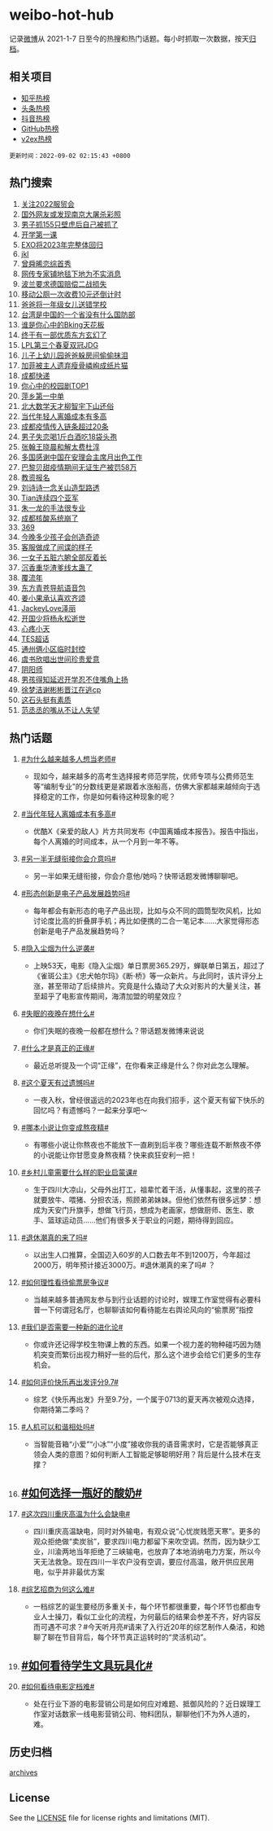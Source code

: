 # weibo-hot-hub

记录[微博](https://www.weibo.com)从 2021-1-7 日至今的热搜和热门话题。每小时抓取一次数据，按天[归档](archives)。

## 相关项目

- [知乎热榜](https://github.com/lonnyzhang423/zhihu-hot-hub)
- [头条热榜](https://github.com/lonnyzhang423/toutiao-hot-hub)
- [抖音热榜](https://github.com/lonnyzhang423/douyin-hot-hub)
- [GitHub热榜](https://github.com/lonnyzhang423/github-hot-hub)
- [v2ex热榜](https://github.com/lonnyzhang423/v2ex-hot-hub)


`更新时间：2022-09-02 02:15:43 +0800`

## 热门搜索

1. [关注2022服贸会](https://m.weibo.cn/search?containerid=100103type%3D1%26t%3D10%26q%3D%23%E5%85%B3%E6%B3%A82022%E6%9C%8D%E8%B4%B8%E4%BC%9A%23&stream_entry_id=51&isnewpage=1&extparam=seat%3D1%26cate%3D10103%26pos%3D0%26dgr%3D0%26filter_type%3Drealtimehot%26c_type%3D51%26display_time%3D1662056142%26pre_seqid%3D166205614238204031217&luicode=10000011&lfid=106003type%253D25%2526t%253D3%2526disable_hot%253D1%2526filter_type%253Drealtimehot)
1. [国外网友或发现南京大屠杀彩照](https://m.weibo.cn/search?containerid=100103type%3D1%26t%3D10%26q%3D%23%E5%9B%BD%E5%A4%96%E7%BD%91%E5%8F%8B%E6%88%96%E5%8F%91%E7%8E%B0%E5%8D%97%E4%BA%AC%E5%A4%A7%E5%B1%A0%E6%9D%80%E5%BD%A9%E7%85%A7%23&stream_entry_id=31&isnewpage=1&extparam=seat%3D1%26cate%3D0%26pos%3D0%26dgr%3D0%26flag%3D16%26realpos%3D1%26lcate%3D5001%26filter_type%3Drealtimehot%26c_type%3D31%26display_time%3D1662056142%26pre_seqid%3D166205614238204031217&luicode=10000011&lfid=106003type%253D25%2526t%253D3%2526disable_hot%253D1%2526filter_type%253Drealtimehot)
1. [男子抓155只壁虎后自己被抓了](https://m.weibo.cn/search?containerid=100103type%3D1%26t%3D10%26q%3D%23%E7%94%B7%E5%AD%90%E6%8A%93155%E5%8F%AA%E5%A3%81%E8%99%8E%E5%90%8E%E8%87%AA%E5%B7%B1%E8%A2%AB%E6%8A%93%E4%BA%86%23&stream_entry_id=31&isnewpage=1&extparam=seat%3D1%26cate%3D0%26pos%3D1%26dgr%3D0%26flag%3D0%26realpos%3D2%26lcate%3D5001%26filter_type%3Drealtimehot%26c_type%3D31%26display_time%3D1662056142%26pre_seqid%3D166205614238204031217&luicode=10000011&lfid=106003type%253D25%2526t%253D3%2526disable_hot%253D1%2526filter_type%253Drealtimehot)
1. [开学第一课](https://m.weibo.cn/search?containerid=100103type%3D1%26t%3D10%26q%3D%23%E5%BC%80%E5%AD%A6%E7%AC%AC%E4%B8%80%E8%AF%BE%23&stream_entry_id=31&isnewpage=1&extparam=seat%3D1%26cate%3D0%26pos%3D2%26dgr%3D0%26flag%3D16%26realpos%3D3%26lcate%3D5001%26filter_type%3Drealtimehot%26c_type%3D31%26display_time%3D1662056142%26pre_seqid%3D166205614238204031217&luicode=10000011&lfid=106003type%253D25%2526t%253D3%2526disable_hot%253D1%2526filter_type%253Drealtimehot)
1. [EXO将2023年完整体回归](https://m.weibo.cn/search?containerid=100103type%3D1%26t%3D10%26q%3D%23EXO%E5%B0%862023%E5%B9%B4%E5%AE%8C%E6%95%B4%E4%BD%93%E5%9B%9E%E5%BD%92%23&stream_entry_id=31&isnewpage=1&extparam=seat%3D1%26cate%3D0%26pos%3D3%26dgr%3D0%26flag%3D0%26realpos%3D4%26lcate%3D5001%26filter_type%3Drealtimehot%26c_type%3D31%26display_time%3D1662056142%26pre_seqid%3D166205614238204031217&luicode=10000011&lfid=106003type%253D25%2526t%253D3%2526disable_hot%253D1%2526filter_type%253Drealtimehot)
1. [jkl](https://m.weibo.cn/search?containerid=100103type%3D1%26t%3D10%26q%3Djkl&stream_entry_id=31&isnewpage=1&extparam=seat%3D1%26cate%3D0%26pos%3D4%26dgr%3D0%26flag%3D0%26realpos%3D5%26lcate%3D5001%26filter_type%3Drealtimehot%26c_type%3D31%26display_time%3D1662056142%26pre_seqid%3D166205614238204031217&luicode=10000011&lfid=106003type%253D25%2526t%253D3%2526disable_hot%253D1%2526filter_type%253Drealtimehot)
1. [曾舜晞恋综首秀](https://m.weibo.cn/search?containerid=100103type%3D1%26t%3D10%26q%3D%23%E6%9B%BE%E8%88%9C%E6%99%9E%E6%81%8B%E7%BB%BC%E9%A6%96%E7%A7%80%23&stream_entry_id=31&isnewpage=1&extparam=seat%3D1%26cate%3D0%26pos%3D5%26dgr%3D0%26flag%3D0%26realpos%3D6%26lcate%3D5001%26filter_type%3Drealtimehot%26c_type%3D31%26display_time%3D1662056142%26pre_seqid%3D166205614238204031217&luicode=10000011&lfid=106003type%253D25%2526t%253D3%2526disable_hot%253D1%2526filter_type%253Drealtimehot)
1. [网传专家铺地毯下地为不实消息](https://m.weibo.cn/search?containerid=100103type%3D1%26t%3D10%26q%3D%23%E7%BD%91%E4%BC%A0%E4%B8%93%E5%AE%B6%E9%93%BA%E5%9C%B0%E6%AF%AF%E4%B8%8B%E5%9C%B0%E4%B8%BA%E4%B8%8D%E5%AE%9E%E6%B6%88%E6%81%AF%23&stream_entry_id=31&isnewpage=1&extparam=seat%3D1%26cate%3D0%26pos%3D6%26dgr%3D0%26flag%3D0%26realpos%3D7%26lcate%3D5001%26filter_type%3Drealtimehot%26c_type%3D31%26display_time%3D1662056142%26pre_seqid%3D166205614238204031217&luicode=10000011&lfid=106003type%253D25%2526t%253D3%2526disable_hot%253D1%2526filter_type%253Drealtimehot)
1. [波兰要求德国赔偿二战损失](https://m.weibo.cn/search?containerid=100103type%3D1%26t%3D10%26q%3D%23%E6%B3%A2%E5%85%B0%E8%A6%81%E6%B1%82%E5%BE%B7%E5%9B%BD%E8%B5%94%E5%81%BF%E4%BA%8C%E6%88%98%E6%8D%9F%E5%A4%B1%23&stream_entry_id=31&isnewpage=1&extparam=seat%3D1%26cate%3D0%26pos%3D7%26dgr%3D0%26flag%3D0%26realpos%3D8%26lcate%3D5001%26filter_type%3Drealtimehot%26c_type%3D31%26display_time%3D1662056142%26pre_seqid%3D166205614238204031217&luicode=10000011&lfid=106003type%253D25%2526t%253D3%2526disable_hot%253D1%2526filter_type%253Drealtimehot)
1. [移动公厕一次收费10元还倒计时](https://m.weibo.cn/search?containerid=100103type%3D1%26t%3D10%26q%3D%23%E7%A7%BB%E5%8A%A8%E5%85%AC%E5%8E%95%E4%B8%80%E6%AC%A1%E6%94%B6%E8%B4%B910%E5%85%83%E8%BF%98%E5%80%92%E8%AE%A1%E6%97%B6%23&stream_entry_id=31&isnewpage=1&extparam=seat%3D1%26cate%3D0%26pos%3D8%26dgr%3D0%26flag%3D0%26realpos%3D9%26lcate%3D5001%26filter_type%3Drealtimehot%26c_type%3D31%26display_time%3D1662056142%26pre_seqid%3D166205614238204031217&luicode=10000011&lfid=106003type%253D25%2526t%253D3%2526disable_hot%253D1%2526filter_type%253Drealtimehot)
1. [爸爸将一年级女儿送错学校](https://m.weibo.cn/search?containerid=100103type%3D1%26t%3D10%26q%3D%23%E7%88%B8%E7%88%B8%E5%B0%86%E4%B8%80%E5%B9%B4%E7%BA%A7%E5%A5%B3%E5%84%BF%E9%80%81%E9%94%99%E5%AD%A6%E6%A0%A1%23&stream_entry_id=31&isnewpage=1&extparam=seat%3D1%26cate%3D0%26pos%3D9%26dgr%3D0%26flag%3D0%26realpos%3D10%26lcate%3D5001%26filter_type%3Drealtimehot%26c_type%3D31%26display_time%3D1662056142%26pre_seqid%3D166205614238204031217&luicode=10000011&lfid=106003type%253D25%2526t%253D3%2526disable_hot%253D1%2526filter_type%253Drealtimehot)
1. [台湾是中国的一个省没有什么国防部](https://m.weibo.cn/search?containerid=100103type%3D1%26t%3D10%26q%3D%23%E5%8F%B0%E6%B9%BE%E6%98%AF%E4%B8%AD%E5%9B%BD%E7%9A%84%E4%B8%80%E4%B8%AA%E7%9C%81%E6%B2%A1%E6%9C%89%E4%BB%80%E4%B9%88%E5%9B%BD%E9%98%B2%E9%83%A8%23&stream_entry_id=31&isnewpage=1&extparam=seat%3D1%26cate%3D0%26pos%3D10%26dgr%3D0%26flag%3D1%26realpos%3D11%26lcate%3D5001%26filter_type%3Drealtimehot%26c_type%3D31%26display_time%3D1662056142%26pre_seqid%3D166205614238204031217&luicode=10000011&lfid=106003type%253D25%2526t%253D3%2526disable_hot%253D1%2526filter_type%253Drealtimehot)
1. [谁是你心中的Bking天花板](https://m.weibo.cn/search?containerid=100103type%3D1%26t%3D10%26q%3D%23%E8%B0%81%E6%98%AF%E4%BD%A0%E5%BF%83%E4%B8%AD%E7%9A%84Bking%E5%A4%A9%E8%8A%B1%E6%9D%BF%23&stream_entry_id=31&isnewpage=1&extparam=seat%3D1%26cate%3D0%26pos%3D11%26dgr%3D0%26flag%3D0%26realpos%3D12%26lcate%3D5001%26filter_type%3Drealtimehot%26c_type%3D31%26display_time%3D1662056142%26pre_seqid%3D166205614238204031217&luicode=10000011&lfid=106003type%253D25%2526t%253D3%2526disable_hot%253D1%2526filter_type%253Drealtimehot)
1. [终于有一部优质东方玄幻了](http://m.weibo.cn/c/wbox?&id=j84w2uenjc&roomid=13754&q=%23%E7%BB%88%E4%BA%8E%E6%9C%89%E4%B8%80%E9%83%A8%E4%BC%98%E8%B4%A8%E4%B8%9C%E6%96%B9%E7%8E%84%E5%B9%BB%E4%BA%86%23&extparam=seat%3D1%26cate%3D0%26pos%3D12%26dgr%3D0%26flag%3D0%26realpos%3D13%26lcate%3D5001%26filter_type%3Drealtimehot%26c_type%3D31%26display_time%3D1662056142%26pre_seqid%3D166205614238204031217&luicode=10000011&lfid=106003type%253D25%2526t%253D3%2526disable_hot%253D1%2526filter_type%253Drealtimehot)
1. [LPL第三个春夏双冠JDG](https://m.weibo.cn/search?containerid=100103type%3D1%26t%3D10%26q%3D%23LPL%E7%AC%AC%E4%B8%89%E4%B8%AA%E6%98%A5%E5%A4%8F%E5%8F%8C%E5%86%A0JDG%23&stream_entry_id=31&isnewpage=1&extparam=seat%3D1%26cate%3D0%26pos%3D13%26dgr%3D0%26flag%3D0%26realpos%3D14%26lcate%3D5001%26filter_type%3Drealtimehot%26c_type%3D31%26display_time%3D1662056142%26pre_seqid%3D166205614238204031217&luicode=10000011&lfid=106003type%253D25%2526t%253D3%2526disable_hot%253D1%2526filter_type%253Drealtimehot)
1. [儿子上幼儿园爸爸躲房间偷偷抹泪](https://m.weibo.cn/search?containerid=100103type%3D1%26t%3D10%26q%3D%23%E5%84%BF%E5%AD%90%E4%B8%8A%E5%B9%BC%E5%84%BF%E5%9B%AD%E7%88%B8%E7%88%B8%E8%BA%B2%E6%88%BF%E9%97%B4%E5%81%B7%E5%81%B7%E6%8A%B9%E6%B3%AA%23&stream_entry_id=31&isnewpage=1&extparam=seat%3D1%26cate%3D0%26pos%3D14%26dgr%3D0%26flag%3D0%26realpos%3D15%26lcate%3D5001%26filter_type%3Drealtimehot%26c_type%3D31%26display_time%3D1662056142%26pre_seqid%3D166205614238204031217&luicode=10000011&lfid=106003type%253D25%2526t%253D3%2526disable_hot%253D1%2526filter_type%253Drealtimehot)
1. [加菲被主人遗弃瘦骨嶙峋成纸片猫](https://m.weibo.cn/search?containerid=100103type%3D1%26t%3D10%26q%3D%23%E5%8A%A0%E8%8F%B2%E8%A2%AB%E4%B8%BB%E4%BA%BA%E9%81%97%E5%BC%83%E7%98%A6%E9%AA%A8%E5%B6%99%E5%B3%8B%E6%88%90%E7%BA%B8%E7%89%87%E7%8C%AB%23&stream_entry_id=31&isnewpage=1&extparam=seat%3D1%26cate%3D0%26pos%3D15%26dgr%3D0%26flag%3D0%26realpos%3D16%26lcate%3D5001%26filter_type%3Drealtimehot%26c_type%3D31%26display_time%3D1662056142%26pre_seqid%3D166205614238204031217&luicode=10000011&lfid=106003type%253D25%2526t%253D3%2526disable_hot%253D1%2526filter_type%253Drealtimehot)
1. [成都快递](https://m.weibo.cn/search?containerid=100103type%3D1%26t%3D10%26q%3D%23%E6%88%90%E9%83%BD%E5%BF%AB%E9%80%92%23&stream_entry_id=31&isnewpage=1&extparam=seat%3D1%26cate%3D0%26pos%3D16%26dgr%3D0%26flag%3D0%26realpos%3D17%26lcate%3D5001%26filter_type%3Drealtimehot%26c_type%3D31%26display_time%3D1662056142%26pre_seqid%3D166205614238204031217&luicode=10000011&lfid=106003type%253D25%2526t%253D3%2526disable_hot%253D1%2526filter_type%253Drealtimehot)
1. [你心中的校园剧TOP1](https://m.weibo.cn/search?containerid=100103type%3D1%26t%3D10%26q%3D%23%E4%BD%A0%E5%BF%83%E4%B8%AD%E7%9A%84%E6%A0%A1%E5%9B%AD%E5%89%A7TOP1%23&stream_entry_id=31&isnewpage=1&extparam=seat%3D1%26cate%3D0%26pos%3D17%26dgr%3D0%26flag%3D0%26realpos%3D18%26lcate%3D5001%26filter_type%3Drealtimehot%26c_type%3D31%26display_time%3D1662056142%26pre_seqid%3D166205614238204031217&luicode=10000011&lfid=106003type%253D25%2526t%253D3%2526disable_hot%253D1%2526filter_type%253Drealtimehot)
1. [萍乡第一中单](https://m.weibo.cn/search?containerid=100103type%3D1%26t%3D10%26q%3D%E8%90%8D%E4%B9%A1%E7%AC%AC%E4%B8%80%E4%B8%AD%E5%8D%95&stream_entry_id=31&isnewpage=1&extparam=seat%3D1%26cate%3D0%26pos%3D18%26dgr%3D0%26flag%3D0%26realpos%3D19%26lcate%3D5001%26filter_type%3Drealtimehot%26c_type%3D31%26display_time%3D1662056142%26pre_seqid%3D166205614238204031217&luicode=10000011&lfid=106003type%253D25%2526t%253D3%2526disable_hot%253D1%2526filter_type%253Drealtimehot)
1. [北大数学天才柳智宇下山还俗](https://m.weibo.cn/search?containerid=100103type%3D1%26t%3D10%26q%3D%23%E5%8C%97%E5%A4%A7%E6%95%B0%E5%AD%A6%E5%A4%A9%E6%89%8D%E6%9F%B3%E6%99%BA%E5%AE%87%E4%B8%8B%E5%B1%B1%E8%BF%98%E4%BF%97%23&stream_entry_id=31&isnewpage=1&extparam=seat%3D1%26cate%3D0%26pos%3D19%26dgr%3D0%26flag%3D0%26realpos%3D20%26lcate%3D5001%26filter_type%3Drealtimehot%26c_type%3D31%26display_time%3D1662056142%26pre_seqid%3D166205614238204031217&luicode=10000011&lfid=106003type%253D25%2526t%253D3%2526disable_hot%253D1%2526filter_type%253Drealtimehot)
1. [当代年轻人离婚成本有多高](https://m.weibo.cn/search?containerid=100103type%3D1%26t%3D10%26q%3D%23%E5%BD%93%E4%BB%A3%E5%B9%B4%E8%BD%BB%E4%BA%BA%E7%A6%BB%E5%A9%9A%E6%88%90%E6%9C%AC%E6%9C%89%E5%A4%9A%E9%AB%98%23&stream_entry_id=31&isnewpage=1&extparam=seat%3D1%26cate%3D0%26pos%3D20%26dgr%3D0%26flag%3D0%26realpos%3D21%26lcate%3D5001%26filter_type%3Drealtimehot%26c_type%3D31%26display_time%3D1662056142%26pre_seqid%3D166205614238204031217&luicode=10000011&lfid=106003type%253D25%2526t%253D3%2526disable_hot%253D1%2526filter_type%253Drealtimehot)
1. [成都疫情传入链条超过20条](https://m.weibo.cn/search?containerid=100103type%3D1%26t%3D10%26q%3D%23%E6%88%90%E9%83%BD%E7%96%AB%E6%83%85%E4%BC%A0%E5%85%A5%E9%93%BE%E6%9D%A1%E8%B6%85%E8%BF%8720%E6%9D%A1%23&stream_entry_id=31&isnewpage=1&extparam=seat%3D1%26cate%3D0%26pos%3D21%26dgr%3D0%26flag%3D0%26realpos%3D22%26lcate%3D5001%26filter_type%3Drealtimehot%26c_type%3D31%26display_time%3D1662056142%26pre_seqid%3D166205614238204031217&luicode=10000011&lfid=106003type%253D25%2526t%253D3%2526disable_hot%253D1%2526filter_type%253Drealtimehot)
1. [男子失恋喝1斤白酒吃18袋头孢](https://m.weibo.cn/search?containerid=100103type%3D1%26t%3D10%26q%3D%23%E7%94%B7%E5%AD%90%E5%A4%B1%E6%81%8B%E5%96%9D1%E6%96%A4%E7%99%BD%E9%85%92%E5%90%8318%E8%A2%8B%E5%A4%B4%E5%AD%A2%23&stream_entry_id=31&isnewpage=1&extparam=seat%3D1%26cate%3D0%26pos%3D22%26dgr%3D0%26flag%3D0%26realpos%3D23%26lcate%3D5001%26filter_type%3Drealtimehot%26c_type%3D31%26display_time%3D1662056142%26pre_seqid%3D166205614238204031217&luicode=10000011&lfid=106003type%253D25%2526t%253D3%2526disable_hot%253D1%2526filter_type%253Drealtimehot)
1. [张翰王晓晨和解太费杜淳](https://m.weibo.cn/search?containerid=100103type%3D1%26t%3D10%26q%3D%23%E5%BC%A0%E7%BF%B0%E7%8E%8B%E6%99%93%E6%99%A8%E5%92%8C%E8%A7%A3%E5%A4%AA%E8%B4%B9%E6%9D%9C%E6%B7%B3%23&stream_entry_id=31&isnewpage=1&extparam=seat%3D1%26cate%3D0%26pos%3D23%26dgr%3D0%26flag%3D0%26realpos%3D24%26lcate%3D5001%26filter_type%3Drealtimehot%26c_type%3D31%26display_time%3D1662056142%26pre_seqid%3D166205614238204031217&luicode=10000011&lfid=106003type%253D25%2526t%253D3%2526disable_hot%253D1%2526filter_type%253Drealtimehot)
1. [多国感谢中国在安理会主席月出色工作](https://m.weibo.cn/search?containerid=100103type%3D1%26t%3D10%26q%3D%23%E5%A4%9A%E5%9B%BD%E6%84%9F%E8%B0%A2%E4%B8%AD%E5%9B%BD%E5%9C%A8%E5%AE%89%E7%90%86%E4%BC%9A%E4%B8%BB%E5%B8%AD%E6%9C%88%E5%87%BA%E8%89%B2%E5%B7%A5%E4%BD%9C%23&stream_entry_id=31&isnewpage=1&extparam=seat%3D1%26cate%3D0%26pos%3D24%26dgr%3D0%26flag%3D0%26realpos%3D25%26lcate%3D5001%26filter_type%3Drealtimehot%26c_type%3D31%26display_time%3D1662056142%26pre_seqid%3D166205614238204031217&luicode=10000011&lfid=106003type%253D25%2526t%253D3%2526disable_hot%253D1%2526filter_type%253Drealtimehot)
1. [巴黎贝甜疫情期间无证生产被罚58万](https://m.weibo.cn/search?containerid=100103type%3D1%26t%3D10%26q%3D%23%E5%B7%B4%E9%BB%8E%E8%B4%9D%E7%94%9C%E7%96%AB%E6%83%85%E6%9C%9F%E9%97%B4%E6%97%A0%E8%AF%81%E7%94%9F%E4%BA%A7%E8%A2%AB%E7%BD%9A58%E4%B8%87%23&stream_entry_id=31&isnewpage=1&extparam=seat%3D1%26cate%3D0%26pos%3D25%26dgr%3D0%26flag%3D0%26realpos%3D26%26lcate%3D5001%26filter_type%3Drealtimehot%26c_type%3D31%26display_time%3D1662056142%26pre_seqid%3D166205614238204031217&luicode=10000011&lfid=106003type%253D25%2526t%253D3%2526disable_hot%253D1%2526filter_type%253Drealtimehot)
1. [教资报名](https://m.weibo.cn/search?containerid=100103type%3D1%26t%3D10%26q%3D%E6%95%99%E8%B5%84%E6%8A%A5%E5%90%8D&stream_entry_id=31&isnewpage=1&extparam=seat%3D1%26cate%3D0%26pos%3D26%26dgr%3D0%26flag%3D0%26realpos%3D27%26lcate%3D5001%26filter_type%3Drealtimehot%26c_type%3D31%26display_time%3D1662056142%26pre_seqid%3D166205614238204031217&luicode=10000011&lfid=106003type%253D25%2526t%253D3%2526disable_hot%253D1%2526filter_type%253Drealtimehot)
1. [刘诗诗一念关山造型路透](http://m.weibo.cn/c/wbox?&id=j84w2uenjc&roomid=13773&q=%23%E5%88%98%E8%AF%97%E8%AF%97%E4%B8%80%E5%BF%B5%E5%85%B3%E5%B1%B1%E9%80%A0%E5%9E%8B%E8%B7%AF%E9%80%8F%23&extparam=seat%3D1%26cate%3D0%26pos%3D27%26dgr%3D0%26flag%3D0%26realpos%3D28%26lcate%3D5001%26filter_type%3Drealtimehot%26c_type%3D31%26display_time%3D1662056142%26pre_seqid%3D166205614238204031217&luicode=10000011&lfid=106003type%253D25%2526t%253D3%2526disable_hot%253D1%2526filter_type%253Drealtimehot)
1. [Tian连续四个亚军](https://m.weibo.cn/search?containerid=100103type%3D1%26t%3D10%26q%3D%23Tian%E8%BF%9E%E7%BB%AD%E5%9B%9B%E4%B8%AA%E4%BA%9A%E5%86%9B%23&stream_entry_id=31&isnewpage=1&extparam=seat%3D1%26cate%3D0%26pos%3D28%26dgr%3D0%26flag%3D0%26realpos%3D29%26lcate%3D5001%26filter_type%3Drealtimehot%26c_type%3D31%26display_time%3D1662056142%26pre_seqid%3D166205614238204031217&luicode=10000011&lfid=106003type%253D25%2526t%253D3%2526disable_hot%253D1%2526filter_type%253Drealtimehot)
1. [朱一龙的手法很专业](https://m.weibo.cn/search?containerid=100103type%3D1%26t%3D10%26q%3D%23%E6%9C%B1%E4%B8%80%E9%BE%99%E7%9A%84%E6%89%8B%E6%B3%95%E5%BE%88%E4%B8%93%E4%B8%9A%23&stream_entry_id=31&isnewpage=1&extparam=seat%3D1%26cate%3D0%26pos%3D29%26dgr%3D0%26flag%3D0%26realpos%3D30%26lcate%3D5001%26filter_type%3Drealtimehot%26c_type%3D31%26display_time%3D1662056142%26pre_seqid%3D166205614238204031217&luicode=10000011&lfid=106003type%253D25%2526t%253D3%2526disable_hot%253D1%2526filter_type%253Drealtimehot)
1. [成都核酸系统崩了](https://m.weibo.cn/search?containerid=100103type%3D1%26t%3D10%26q%3D%23%E6%88%90%E9%83%BD%E6%A0%B8%E9%85%B8%E7%B3%BB%E7%BB%9F%E5%B4%A9%E4%BA%86%23&stream_entry_id=31&isnewpage=1&extparam=seat%3D1%26cate%3D0%26pos%3D30%26dgr%3D0%26flag%3D0%26realpos%3D31%26lcate%3D5001%26filter_type%3Drealtimehot%26c_type%3D31%26display_time%3D1662056142%26pre_seqid%3D166205614238204031217&luicode=10000011&lfid=106003type%253D25%2526t%253D3%2526disable_hot%253D1%2526filter_type%253Drealtimehot)
1. [369](https://m.weibo.cn/search?containerid=100103type%3D1%26t%3D10%26q%3D369&stream_entry_id=31&isnewpage=1&extparam=seat%3D1%26cate%3D0%26pos%3D31%26dgr%3D0%26flag%3D0%26realpos%3D32%26lcate%3D5001%26filter_type%3Drealtimehot%26c_type%3D31%26display_time%3D1662056142%26pre_seqid%3D166205614238204031217&luicode=10000011&lfid=106003type%253D25%2526t%253D3%2526disable_hot%253D1%2526filter_type%253Drealtimehot)
1. [今晚多少孩子会创造奇迹](https://m.weibo.cn/search?containerid=100103type%3D1%26t%3D10%26q%3D%23%E4%BB%8A%E6%99%9A%E5%A4%9A%E5%B0%91%E5%AD%A9%E5%AD%90%E4%BC%9A%E5%88%9B%E9%80%A0%E5%A5%87%E8%BF%B9%23&stream_entry_id=31&isnewpage=1&extparam=seat%3D1%26cate%3D0%26pos%3D32%26dgr%3D0%26flag%3D0%26realpos%3D33%26lcate%3D5001%26filter_type%3Drealtimehot%26c_type%3D31%26display_time%3D1662056142%26pre_seqid%3D166205614238204031217&luicode=10000011&lfid=106003type%253D25%2526t%253D3%2526disable_hot%253D1%2526filter_type%253Drealtimehot)
1. [客服做成了间谍的样子](https://m.weibo.cn/search?containerid=100103type%3D1%26t%3D10%26q%3D%23%E5%AE%A2%E6%9C%8D%E5%81%9A%E6%88%90%E4%BA%86%E9%97%B4%E8%B0%8D%E7%9A%84%E6%A0%B7%E5%AD%90%23&stream_entry_id=31&isnewpage=1&extparam=seat%3D1%26cate%3D0%26pos%3D33%26dgr%3D0%26flag%3D0%26realpos%3D34%26lcate%3D5001%26filter_type%3Drealtimehot%26c_type%3D31%26display_time%3D1662056142%26pre_seqid%3D166205614238204031217&luicode=10000011&lfid=106003type%253D25%2526t%253D3%2526disable_hot%253D1%2526filter_type%253Drealtimehot)
1. [一女子五脏六腑全部反着长](https://m.weibo.cn/search?containerid=100103type%3D1%26t%3D10%26q%3D%23%E4%B8%80%E5%A5%B3%E5%AD%90%E4%BA%94%E8%84%8F%E5%85%AD%E8%85%91%E5%85%A8%E9%83%A8%E5%8F%8D%E7%9D%80%E9%95%BF%23&stream_entry_id=31&isnewpage=1&extparam=seat%3D1%26cate%3D0%26pos%3D34%26dgr%3D0%26flag%3D0%26realpos%3D35%26lcate%3D5001%26filter_type%3Drealtimehot%26c_type%3D31%26display_time%3D1662056142%26pre_seqid%3D166205614238204031217&luicode=10000011&lfid=106003type%253D25%2526t%253D3%2526disable_hot%253D1%2526filter_type%253Drealtimehot)
1. [沉香重华渣爹线太蛊了](http://m.weibo.cn/c/wbox?&id=j84w2uenjc&roomid=13766&q=%23%E6%B2%89%E9%A6%99%E9%87%8D%E5%8D%8E%E6%B8%A3%E7%88%B9%E7%BA%BF%E5%A4%AA%E8%9B%8A%E4%BA%86%23&extparam=seat%3D1%26cate%3D0%26pos%3D35%26dgr%3D0%26flag%3D0%26realpos%3D36%26lcate%3D5001%26filter_type%3Drealtimehot%26c_type%3D31%26display_time%3D1662056142%26pre_seqid%3D166205614238204031217&luicode=10000011&lfid=106003type%253D25%2526t%253D3%2526disable_hot%253D1%2526filter_type%253Drealtimehot)
1. [覆流年](http://m.weibo.cn/c/wbox?&id=j84w2uenjc&roomid=13582&q=%23%E8%A6%86%E6%B5%81%E5%B9%B4%23&extparam=seat%3D1%26cate%3D0%26pos%3D36%26dgr%3D0%26flag%3D0%26realpos%3D37%26lcate%3D5001%26filter_type%3Drealtimehot%26c_type%3D31%26display_time%3D1662056142%26pre_seqid%3D166205614238204031217&luicode=10000011&lfid=106003type%253D25%2526t%253D3%2526disable_hot%253D1%2526filter_type%253Drealtimehot)
1. [东方青苍导航语音包](https://m.weibo.cn/search?containerid=100103type%3D1%26t%3D10%26q%3D%23%E4%B8%9C%E6%96%B9%E9%9D%92%E8%8B%8D%E5%AF%BC%E8%88%AA%E8%AF%AD%E9%9F%B3%E5%8C%85%23&stream_entry_id=31&isnewpage=1&extparam=seat%3D1%26cate%3D0%26pos%3D37%26dgr%3D0%26flag%3D0%26realpos%3D38%26lcate%3D5001%26filter_type%3Drealtimehot%26c_type%3D31%26display_time%3D1662056142%26pre_seqid%3D166205614238204031217&luicode=10000011&lfid=106003type%253D25%2526t%253D3%2526disable_hot%253D1%2526filter_type%253Drealtimehot)
1. [姜小果承认喜欢齐颂](https://m.weibo.cn/search?containerid=100103type%3D1%26t%3D10%26q%3D%23%E5%A7%9C%E5%B0%8F%E6%9E%9C%E6%89%BF%E8%AE%A4%E5%96%9C%E6%AC%A2%E9%BD%90%E9%A2%82%23&stream_entry_id=31&isnewpage=1&extparam=seat%3D1%26cate%3D0%26pos%3D38%26dgr%3D0%26flag%3D0%26realpos%3D39%26lcate%3D5001%26filter_type%3Drealtimehot%26c_type%3D31%26display_time%3D1662056142%26pre_seqid%3D166205614238204031217&luicode=10000011&lfid=106003type%253D25%2526t%253D3%2526disable_hot%253D1%2526filter_type%253Drealtimehot)
1. [JackeyLove泽丽](https://m.weibo.cn/search?containerid=100103type%3D1%26t%3D10%26q%3D%23JackeyLove%E6%B3%BD%E4%B8%BD%23&stream_entry_id=31&isnewpage=1&extparam=seat%3D1%26cate%3D0%26pos%3D39%26dgr%3D0%26flag%3D0%26realpos%3D40%26lcate%3D5001%26filter_type%3Drealtimehot%26c_type%3D31%26display_time%3D1662056142%26pre_seqid%3D166205614238204031217&luicode=10000011&lfid=106003type%253D25%2526t%253D3%2526disable_hot%253D1%2526filter_type%253Drealtimehot)
1. [开国少将杨永松逝世](https://m.weibo.cn/search?containerid=100103type%3D1%26t%3D10%26q%3D%23%E5%BC%80%E5%9B%BD%E5%B0%91%E5%B0%86%E6%9D%A8%E6%B0%B8%E6%9D%BE%E9%80%9D%E4%B8%96%23&stream_entry_id=31&isnewpage=1&extparam=seat%3D1%26cate%3D0%26pos%3D40%26dgr%3D0%26flag%3D0%26realpos%3D41%26lcate%3D5001%26filter_type%3Drealtimehot%26c_type%3D31%26display_time%3D1662056142%26pre_seqid%3D166205614238204031217&luicode=10000011&lfid=106003type%253D25%2526t%253D3%2526disable_hot%253D1%2526filter_type%253Drealtimehot)
1. [心疼小天](https://m.weibo.cn/search?containerid=100103type%3D1%26t%3D10%26q%3D%23%E5%BF%83%E7%96%BC%E5%B0%8F%E5%A4%A9%23&stream_entry_id=31&isnewpage=1&extparam=seat%3D1%26cate%3D0%26pos%3D41%26dgr%3D0%26flag%3D0%26realpos%3D42%26lcate%3D5001%26filter_type%3Drealtimehot%26c_type%3D31%26display_time%3D1662056142%26pre_seqid%3D166205614238204031217&luicode=10000011&lfid=106003type%253D25%2526t%253D3%2526disable_hot%253D1%2526filter_type%253Drealtimehot)
1. [TES超话](https://m.weibo.cn/search?containerid=100103type%3D1%26t%3D10%26q%3DTES%E8%B6%85%E8%AF%9D&stream_entry_id=31&isnewpage=1&extparam=seat%3D1%26cate%3D0%26pos%3D42%26dgr%3D0%26flag%3D0%26realpos%3D43%26lcate%3D5001%26filter_type%3Drealtimehot%26c_type%3D31%26display_time%3D1662056142%26pre_seqid%3D166205614238204031217&luicode=10000011&lfid=106003type%253D25%2526t%253D3%2526disable_hot%253D1%2526filter_type%253Drealtimehot)
1. [通州俩小区临时封控](https://m.weibo.cn/search?containerid=100103type%3D1%26t%3D10%26q%3D%E9%80%9A%E5%B7%9E%E4%BF%A9%E5%B0%8F%E5%8C%BA%E4%B8%B4%E6%97%B6%E5%B0%81%E6%8E%A7&stream_entry_id=31&isnewpage=1&extparam=seat%3D1%26cate%3D0%26pos%3D43%26dgr%3D0%26flag%3D0%26realpos%3D44%26lcate%3D5001%26filter_type%3Drealtimehot%26c_type%3D31%26display_time%3D1662056142%26pre_seqid%3D166205614238204031217&luicode=10000011&lfid=106003type%253D25%2526t%253D3%2526disable_hot%253D1%2526filter_type%253Drealtimehot)
1. [虞书欣唱出世间珍贵爱意](https://m.weibo.cn/search?containerid=100103type%3D1%26t%3D10%26q%3D%23%E8%99%9E%E4%B9%A6%E6%AC%A3%E5%94%B1%E5%87%BA%E4%B8%96%E9%97%B4%E7%8F%8D%E8%B4%B5%E7%88%B1%E6%84%8F%23&stream_entry_id=31&isnewpage=1&extparam=seat%3D1%26cate%3D0%26pos%3D44%26dgr%3D0%26flag%3D0%26realpos%3D45%26lcate%3D5001%26filter_type%3Drealtimehot%26c_type%3D31%26display_time%3D1662056142%26pre_seqid%3D166205614238204031217&luicode=10000011&lfid=106003type%253D25%2526t%253D3%2526disable_hot%253D1%2526filter_type%253Drealtimehot)
1. [阴阳师](https://m.weibo.cn/search?containerid=100103type%3D1%26t%3D10%26q%3D%E9%98%B4%E9%98%B3%E5%B8%88&stream_entry_id=31&isnewpage=1&extparam=seat%3D1%26cate%3D0%26pos%3D45%26dgr%3D0%26flag%3D0%26realpos%3D46%26lcate%3D5001%26filter_type%3Drealtimehot%26c_type%3D31%26display_time%3D1662056142%26pre_seqid%3D166205614238204031217&luicode=10000011&lfid=106003type%253D25%2526t%253D3%2526disable_hot%253D1%2526filter_type%253Drealtimehot)
1. [男孩得知延迟开学忍不住嘴角上扬](https://m.weibo.cn/search?containerid=100103type%3D1%26t%3D10%26q%3D%23%E7%94%B7%E5%AD%A9%E5%BE%97%E7%9F%A5%E5%BB%B6%E8%BF%9F%E5%BC%80%E5%AD%A6%E5%BF%8D%E4%B8%8D%E4%BD%8F%E5%98%B4%E8%A7%92%E4%B8%8A%E6%89%AC%23&stream_entry_id=31&isnewpage=1&extparam=seat%3D1%26cate%3D0%26pos%3D46%26dgr%3D0%26flag%3D0%26realpos%3D47%26lcate%3D5001%26filter_type%3Drealtimehot%26c_type%3D31%26display_time%3D1662056142%26pre_seqid%3D166205614238204031217&luicode=10000011&lfid=106003type%253D25%2526t%253D3%2526disable_hot%253D1%2526filter_type%253Drealtimehot)
1. [徐梦洁谢彬彬晋江在逃cp](https://m.weibo.cn/search?containerid=100103type%3D1%26t%3D10%26q%3D%23%E5%BE%90%E6%A2%A6%E6%B4%81%E8%B0%A2%E5%BD%AC%E5%BD%AC%E6%99%8B%E6%B1%9F%E5%9C%A8%E9%80%83cp%23&stream_entry_id=31&isnewpage=1&extparam=seat%3D1%26cate%3D0%26pos%3D47%26dgr%3D0%26flag%3D0%26realpos%3D48%26lcate%3D5001%26filter_type%3Drealtimehot%26c_type%3D31%26display_time%3D1662056142%26pre_seqid%3D166205614238204031217&luicode=10000011&lfid=106003type%253D25%2526t%253D3%2526disable_hot%253D1%2526filter_type%253Drealtimehot)
1. [这石头挺有素质](https://m.weibo.cn/search?containerid=100103type%3D1%26t%3D10%26q%3D%23%E8%BF%99%E7%9F%B3%E5%A4%B4%E6%8C%BA%E6%9C%89%E7%B4%A0%E8%B4%A8%23&stream_entry_id=31&isnewpage=1&extparam=seat%3D1%26cate%3D0%26pos%3D48%26dgr%3D0%26flag%3D0%26realpos%3D49%26lcate%3D5001%26filter_type%3Drealtimehot%26c_type%3D31%26display_time%3D1662056142%26pre_seqid%3D166205614238204031217&luicode=10000011&lfid=106003type%253D25%2526t%253D3%2526disable_hot%253D1%2526filter_type%253Drealtimehot)
1. [范丞丞的嘴从不让人失望](https://m.weibo.cn/search?containerid=100103type%3D1%26t%3D10%26q%3D%23%E8%8C%83%E4%B8%9E%E4%B8%9E%E7%9A%84%E5%98%B4%E4%BB%8E%E4%B8%8D%E8%AE%A9%E4%BA%BA%E5%A4%B1%E6%9C%9B%23&stream_entry_id=31&isnewpage=1&extparam=seat%3D1%26cate%3D0%26pos%3D49%26dgr%3D0%26flag%3D0%26realpos%3D50%26lcate%3D5001%26filter_type%3Drealtimehot%26c_type%3D31%26display_time%3D1662056142%26pre_seqid%3D166205614238204031217&luicode=10000011&lfid=106003type%253D25%2526t%253D3%2526disable_hot%253D1%2526filter_type%253Drealtimehot)

## 热门话题

1. [#为什么越来越多人想当老师#](https://m.weibo.cn/search?containerid=231522type%3D1%26t%3D10%26q%3D%23%E4%B8%BA%E4%BB%80%E4%B9%88%E8%B6%8A%E6%9D%A5%E8%B6%8A%E5%A4%9A%E4%BA%BA%E6%83%B3%E5%BD%93%E8%80%81%E5%B8%88%23&stream_entry_id=128&isnewpage=1&extparam=seat%3D1%26cate%3D5004%26lcate%3D5004%26dgr%3D0%26c_type%3D128%26unitid%3D1662013871248%26pos%3D1-0-0%26display_time%3D1662056143%26pre_seqid%3D1662056143769026573505&luicode=10000011&lfid=231648_-_4)
    - 现如今，越来越多的高考生选择报考师范学院，优师专项与公费师范生等“编制专业”的分数线更是紧跟着水涨船高，仿佛大家都越来越倾向于选择稳定的工作，你是如何看待这种现象的呢？

1. [#当代年轻人离婚成本有多高#](https://m.weibo.cn/search?containerid=231522type%3D1%26t%3D10%26q%3D%23%E5%BD%93%E4%BB%A3%E5%B9%B4%E8%BD%BB%E4%BA%BA%E7%A6%BB%E5%A9%9A%E6%88%90%E6%9C%AC%E6%9C%89%E5%A4%9A%E9%AB%98%23&stream_entry_id=128&isnewpage=1&extparam=seat%3D1%26cate%3D5004%26lcate%3D5004%26dgr%3D0%26c_type%3D128%26unitid%3D1662027358651%26pos%3D1-0-1%26display_time%3D1662056143%26pre_seqid%3D1662056143769026573505&luicode=10000011&lfid=231648_-_4)
    - 优酷X《亲爱的敌人》片方共同发布《中国离婚成本报告》。报告中指出，每个人离婚的时间成本，从一个月到一年不等。

1. [#另一半无缝衔接你会介意吗#](https://m.weibo.cn/search?containerid=231522type%3D1%26t%3D10%26q%3D%23%E5%8F%A6%E4%B8%80%E5%8D%8A%E6%97%A0%E7%BC%9D%E8%A1%94%E6%8E%A5%E4%BD%A0%E4%BC%9A%E4%BB%8B%E6%84%8F%E5%90%97%23&stream_entry_id=128&isnewpage=1&extparam=seat%3D1%26cate%3D5004%26lcate%3D5004%26dgr%3D0%26c_type%3D128%26unitid%3Dm1662055846%26pos%3D1-0-2%26display_time%3D1662056143%26pre_seqid%3D1662056143769026573505&luicode=10000011&lfid=231648_-_4)
    - 另一半如果无缝衔接，你会介意他/她吗？快带话题发微博聊聊吧。

1. [#形态创新是电子产品发展趋势吗#](https://m.weibo.cn/search?containerid=231522type%3D1%26t%3D10%26q%3D%23%E5%BD%A2%E6%80%81%E5%88%9B%E6%96%B0%E6%98%AF%E7%94%B5%E5%AD%90%E4%BA%A7%E5%93%81%E5%8F%91%E5%B1%95%E8%B6%8B%E5%8A%BF%E5%90%97%23&stream_entry_id=128&isnewpage=1&extparam=seat%3D1%26cate%3D5004%26lcate%3D5004%26dgr%3D0%26c_type%3D128%26unitid%3D1662020465470%26pos%3D1-0-3%26display_time%3D1662056143%26pre_seqid%3D1662056143769026573505&luicode=10000011&lfid=231648_-_4)
    - 每年都会有新形态的电子产品出现，比如与众不同的圆筒型吹风机，比如讨论度比高的折叠屏手机；再比如便携的二合一笔记本……大家觉得形态创新是电子产品发展趋势吗？

1. [#隐入尘烟为什么逆袭#](https://m.weibo.cn/search?containerid=231522type%3D1%26t%3D10%26q%3D%23%E9%9A%90%E5%85%A5%E5%B0%98%E7%83%9F%E4%B8%BA%E4%BB%80%E4%B9%88%E9%80%86%E8%A2%AD%23&stream_entry_id=128&isnewpage=1&extparam=seat%3D1%26cate%3D5004%26lcate%3D5004%26dgr%3D0%26c_type%3D128%26unitid%3Dm1662055842%26pos%3D1-0-4%26display_time%3D1662056143%26pre_seqid%3D1662056143769026573505&luicode=10000011&lfid=231648_-_4)
    - 上映53天，电影《隐入尘烟》单日票房365.29万，蝉联单日第五，超过了《雀斑公主》《忠犬帕尔玛》《断·桥》等一众新片。与此同时，该片评分上涨，甚至带动了后续排片。究竟是什么撬动了大众对影片的大量关注，甚至超乎了电影宣传期间，海清加盟的明星效应？

1. [#失眠的夜晚在想什么#](https://m.weibo.cn/search?containerid=231522type%3D1%26t%3D10%26q%3D%23%E5%A4%B1%E7%9C%A0%E7%9A%84%E5%A4%9C%E6%99%9A%E5%9C%A8%E6%83%B3%E4%BB%80%E4%B9%88%23&stream_entry_id=128&isnewpage=1&extparam=seat%3D1%26cate%3D5004%26lcate%3D5004%26dgr%3D0%26c_type%3D128%26unitid%3D1661900790936%26pos%3D1-0-5%26display_time%3D1662056143%26pre_seqid%3D1662056143769026573505&luicode=10000011&lfid=231648_-_4)
    - 你们失眠的夜晚一般都在想什么？带话题发微博来说说

1. [#什么才是真正的正缘#](https://m.weibo.cn/search?containerid=231522type%3D1%26t%3D10%26q%3D%23%E4%BB%80%E4%B9%88%E6%89%8D%E6%98%AF%E7%9C%9F%E6%AD%A3%E7%9A%84%E6%AD%A3%E7%BC%98%23&stream_entry_id=128&isnewpage=1&extparam=seat%3D1%26cate%3D5004%26lcate%3D5004%26dgr%3D0%26c_type%3D128%26unitid%3Dm1662055845%26pos%3D1-0-6%26display_time%3D1662056143%26pre_seqid%3D1662056143769026573505&luicode=10000011&lfid=231648_-_4)
    - 最近总听提及一个词“正缘”，在你看来正缘是什么？你对此怎么理解。

1. [#这个夏天有过遗憾吗#](https://m.weibo.cn/search?containerid=231522type%3D1%26t%3D10%26q%3D%23%E8%BF%99%E4%B8%AA%E5%A4%8F%E5%A4%A9%E6%9C%89%E8%BF%87%E9%81%97%E6%86%BE%E5%90%97%23&stream_entry_id=128&isnewpage=1&extparam=seat%3D1%26cate%3D5004%26lcate%3D5004%26dgr%3D0%26c_type%3D128%26unitid%3D1661909196889%26pos%3D1-0-7%26display_time%3D1662056143%26pre_seqid%3D1662056143769026573505&luicode=10000011&lfid=231648_-_4)
    - 一夜入秋，曾经很遥远的2023年也在向我们招手，这个夏天有留下快乐的回忆吗？有遗憾吗？一起来分享吧～

1. [#哪本小说让你变成熬夜精#](https://m.weibo.cn/search?containerid=231522type%3D1%26t%3D10%26q%3D%23%E5%93%AA%E6%9C%AC%E5%B0%8F%E8%AF%B4%E8%AE%A9%E4%BD%A0%E5%8F%98%E6%88%90%E7%86%AC%E5%A4%9C%E7%B2%BE%23&stream_entry_id=128&isnewpage=1&extparam=seat%3D1%26cate%3D5004%26lcate%3D5004%26dgr%3D0%26c_type%3D128%26unitid%3Dm1662055839%26pos%3D1-0-8%26display_time%3D1662056143%26pre_seqid%3D1662056143769026573505&luicode=10000011&lfid=231648_-_4)
    - 有哪些小说让你熬夜也不能放下一直刷到后半夜？哪些连载不断熬夜不停的小说能让你甘愿变身熬夜精？快来疯狂安利一把！

1. [#乡村儿童需要什么样的职业启蒙课#](https://m.weibo.cn/search?containerid=231522type%3D1%26t%3D10%26q%3D%23%E4%B9%A1%E6%9D%91%E5%84%BF%E7%AB%A5%E9%9C%80%E8%A6%81%E4%BB%80%E4%B9%88%E6%A0%B7%E7%9A%84%E8%81%8C%E4%B8%9A%E5%90%AF%E8%92%99%E8%AF%BE%23&stream_entry_id=128&isnewpage=1&extparam=seat%3D1%26cate%3D5004%26lcate%3D5004%26dgr%3D0%26c_type%3D128%26unitid%3D1662021659373%26pos%3D1-0-9%26display_time%3D1662056143%26pre_seqid%3D1662056143769026573505&luicode=10000011&lfid=231648_-_4)
    - 生于四川大凉山，父母外出打工，祖辈忙着干活，从懂事起，这里的孩子就要放牛、喂猪、分担农活，照顾弟弟妹妹。但他们依然有很多远梦：想成为天安门升旗手，想做飞行员，想成为老画家，想做厨师、医生、歌手、篮球运动员……他们有很多关于职业的问题，期待得到回应。

1. [#退休潮真的来了吗#](https://m.weibo.cn/search?containerid=231522type%3D1%26t%3D10%26q%3D%23%E9%80%80%E4%BC%91%E6%BD%AE%E7%9C%9F%E7%9A%84%E6%9D%A5%E4%BA%86%E5%90%97%23&stream_entry_id=128&isnewpage=1&extparam=seat%3D1%26cate%3D5004%26lcate%3D5004%26dgr%3D0%26c_type%3D128%26unitid%3Dm1662055838%26pos%3D1-0-10%26display_time%3D1662056143%26pre_seqid%3D1662056143769026573505&luicode=10000011&lfid=231648_-_4)
    - 以出生人口推算，全国迈入60岁的人口数去年不到1200万，今年超过2000万，明年预计接近3000万。#退休潮真的来了吗# ？

1. [#如何理性看待偷票房争议#](https://m.weibo.cn/search?containerid=231522type%3D1%26t%3D10%26q%3D%23%E5%A6%82%E4%BD%95%E7%90%86%E6%80%A7%E7%9C%8B%E5%BE%85%E5%81%B7%E7%A5%A8%E6%88%BF%E4%BA%89%E8%AE%AE%23&stream_entry_id=128&isnewpage=1&extparam=seat%3D1%26cate%3D5004%26lcate%3D5004%26dgr%3D0%26c_type%3D128%26unitid%3Dm1662055822%26pos%3D1-0-11%26display_time%3D1662056143%26pre_seqid%3D1662056143769026573505&luicode=10000011&lfid=231648_-_4)
    - 当越来越多普通网友参与到行业话题的讨论时，娱理工作室觉得有必要科普一下何谓冠名厅，也聊聊该如何看待能左右舆论风向的“偷票房”指控

1. [#我们是否需要一种新的进化论#](https://m.weibo.cn/search?containerid=231522type%3D1%26t%3D10%26q%3D%23%E6%88%91%E4%BB%AC%E6%98%AF%E5%90%A6%E9%9C%80%E8%A6%81%E4%B8%80%E7%A7%8D%E6%96%B0%E7%9A%84%E8%BF%9B%E5%8C%96%E8%AE%BA%23&stream_entry_id=128&isnewpage=1&extparam=seat%3D1%26cate%3D5004%26lcate%3D5004%26dgr%3D0%26c_type%3D128%26unitid%3Dm1662055817%26pos%3D1-0-12%26display_time%3D1662056143%26pre_seqid%3D1662056143769026573505&luicode=10000011&lfid=231648_-_4)
    - 你或许还记得学校生物课上教的东西。如果一个视力差的物种碰巧因为随机突变而繁衍出视力稍好一些的后代，那么这个进步会给它们更多的生存机会。

1. [#如何评价快乐再出发评分9.7#](https://m.weibo.cn/search?containerid=231522type%3D1%26t%3D10%26q%3D%23%E5%A6%82%E4%BD%95%E8%AF%84%E4%BB%B7%E5%BF%AB%E4%B9%90%E5%86%8D%E5%87%BA%E5%8F%91%E8%AF%84%E5%88%869.7%23&stream_entry_id=128&isnewpage=1&extparam=seat%3D1%26cate%3D5004%26lcate%3D5004%26dgr%3D0%26c_type%3D128%26unitid%3Dm1662055807%26pos%3D1-0-13%26display_time%3D1662056143%26pre_seqid%3D1662056143769026573505&luicode=10000011&lfid=231648_-_4)
    - 综艺《快乐再出发》升至9.7分，一个属于0713的夏天再次被观众选择，你期待第二季吗？

1. [#人机可以和谐相处吗#](https://m.weibo.cn/search?containerid=231522type%3D1%26t%3D10%26q%3D%23%E4%BA%BA%E6%9C%BA%E5%8F%AF%E4%BB%A5%E5%92%8C%E8%B0%90%E7%9B%B8%E5%A4%84%E5%90%97%23&stream_entry_id=128&isnewpage=1&extparam=seat%3D1%26cate%3D5004%26lcate%3D5004%26dgr%3D0%26c_type%3D128%26unitid%3Dm1662055804%26pos%3D1-0-14%26display_time%3D1662056143%26pre_seqid%3D1662056143769026573505&luicode=10000011&lfid=231648_-_4)
    - 当智能音箱“小爱”“小冰”“小度”接收你我的语音需求时，它是否能够真正领会人类的意图？如何判断人工智能足够聪明好用？背后是什么技术在支撑？

1. [#如何选择一瓶好的酸奶#](https://m.weibo.cn/search?containerid=231522type%3D1%26t%3D10%26q%3D%23%E5%A6%82%E4%BD%95%E9%80%89%E6%8B%A9%E4%B8%80%E7%93%B6%E5%A5%BD%E7%9A%84%E9%85%B8%E5%A5%B6%23&stream_entry_id=128&isnewpage=1&extparam=seat%3D1%26cate%3D5004%26lcate%3D5004%26dgr%3D0%26c_type%3D128%26unitid%3Dm1662055812%26pos%3D1-0-15%26display_time%3D1662056143%26pre_seqid%3D1662056143769026573505&luicode=10000011&lfid=231648_-_4)
    - 

1. [#这次四川重庆高温为什么会缺电#](https://m.weibo.cn/search?containerid=231522type%3D1%26t%3D10%26q%3D%23%E8%BF%99%E6%AC%A1%E5%9B%9B%E5%B7%9D%E9%87%8D%E5%BA%86%E9%AB%98%E6%B8%A9%E4%B8%BA%E4%BB%80%E4%B9%88%E4%BC%9A%E7%BC%BA%E7%94%B5%23&stream_entry_id=128&isnewpage=1&extparam=seat%3D1%26cate%3D5004%26lcate%3D5004%26dgr%3D0%26c_type%3D128%26unitid%3Dm1662055815%26pos%3D1-0-16%26display_time%3D1662056143%26pre_seqid%3D1662056143769026573505&luicode=10000011&lfid=231648_-_4)
    - 四川重庆高温缺电，同时对外输电，有观众说“心忧炭贱愿天寒”。更多的观众拒绝做“卖炭翁”，要求四川电力都留下来吹空调。然而，因为缺少工业，川渝两地当年拒绝了三峡输电，也放弃了本地消纳电力方案，所以今天无法救急。现在四川一半农户没有空调，要应付高温，敞开供应民用电，似乎并非最优方案

1. [#综艺招商为何这么难#](https://m.weibo.cn/search?containerid=231522type%3D1%26t%3D10%26q%3D%23%E7%BB%BC%E8%89%BA%E6%8B%9B%E5%95%86%E4%B8%BA%E4%BD%95%E8%BF%99%E4%B9%88%E9%9A%BE%23&stream_entry_id=128&isnewpage=1&extparam=seat%3D1%26cate%3D5004%26lcate%3D5004%26dgr%3D0%26c_type%3D128%26unitid%3Dm1662055826%26pos%3D1-0-17%26display_time%3D1662056143%26pre_seqid%3D1662056143769026573505&luicode=10000011&lfid=231648_-_4)
    - 一档综艺的诞生要经历多重关卡，每个环节都很重要，每个环节也都由专业人士操刀，看似工业化的流程，为何最后的结果会参差不齐，好内容反而可遇不可求？#今天听月亮#请来了入行近20年的综艺制作人桑洁，和她聊了聊在节目背后，每个环节真正运转时的“灵活机动”。

1. [#如何看待学生文具玩具化#](https://m.weibo.cn/search?containerid=231522type%3D1%26t%3D10%26q%3D%23%E5%A6%82%E4%BD%95%E7%9C%8B%E5%BE%85%E5%AD%A6%E7%94%9F%E6%96%87%E5%85%B7%E7%8E%A9%E5%85%B7%E5%8C%96%23&stream_entry_id=128&isnewpage=1&extparam=seat%3D1%26cate%3D5004%26lcate%3D5004%26dgr%3D0%26c_type%3D128%26unitid%3Dm1662055821%26pos%3D1-0-18%26display_time%3D1662056143%26pre_seqid%3D1662056143769026573505&luicode=10000011&lfid=231648_-_4)
    - 

1. [#如何看待电影定档难#](https://m.weibo.cn/search?containerid=231522type%3D1%26t%3D10%26q%3D%23%E5%A6%82%E4%BD%95%E7%9C%8B%E5%BE%85%E7%94%B5%E5%BD%B1%E5%AE%9A%E6%A1%A3%E9%9A%BE%23&stream_entry_id=128&isnewpage=1&extparam=seat%3D1%26cate%3D5004%26lcate%3D5004%26dgr%3D0%26c_type%3D128%26unitid%3D1661932901119%26pos%3D1-0-19%26display_time%3D1662056143%26pre_seqid%3D1662056143769026573505&luicode=10000011&lfid=231648_-_4)
    - 处在行业下游的电影营销公司是如何应对难题、抵御风险的？近日娱理工作室对话数家一线电影营销公司、物料团队，聊聊他们不为外人道的，难。


## 历史归档

[archives](archives)

## License

See the [LICENSE](LICENSE) file for license rights and limitations (MIT).
